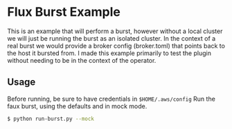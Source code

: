 # Flux Burst Example

This is an example that will perform a burst, however without a local cluster
we will just be running the burst as an isolated cluster. In the context of
a real burst we would provide a broker config (broker.toml) that points back
to the host it bursted from. I made this example primarily to test the plugin
without needing to be in the context of the operator.

## Usage

Before running, be sure to have credentials in `$HOME/.aws/config`
Run the faux burst, using the defaults and in mock mode.

```bash
$ python run-burst.py --mock
```
